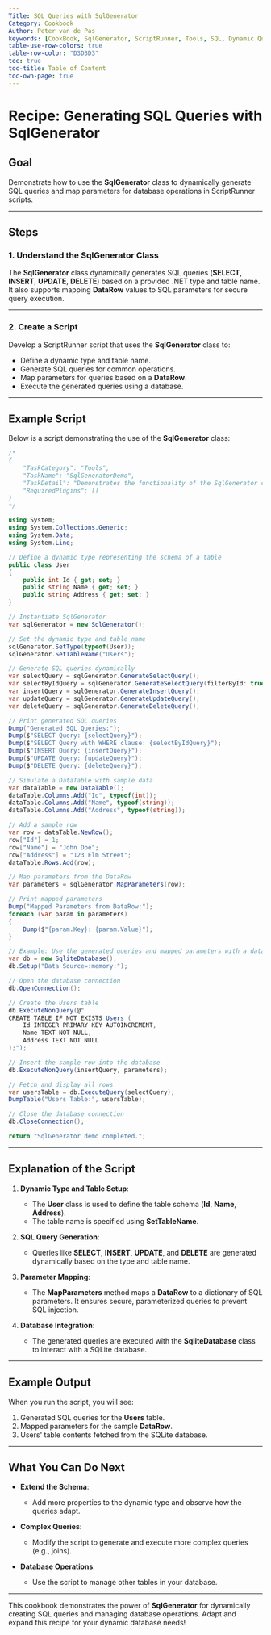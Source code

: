 ```yaml
---
Title: SQL Queries with SqlGenerator
Category: Cookbook  
Author: Peter van de Pas  
keywords: [CookBook, SqlGenerator, ScriptRunner, Tools, SQL, Dynamic Queries]  
table-use-row-colors: true  
table-row-color: "D3D3D3"  
toc: true  
toc-title: Table of Content  
toc-own-page: true
---
```


# Recipe: Generating SQL Queries with SqlGenerator

## Goal

Demonstrate how to use the **SqlGenerator** class to dynamically generate SQL queries and map parameters for 
database operations in ScriptRunner scripts.

---

## Steps

### 1. Understand the SqlGenerator Class

The **SqlGenerator** class dynamically generates SQL queries (**SELECT**, **INSERT**, **UPDATE**, **DELETE**) 
based on a provided .NET type and table name. It also supports mapping **DataRow** values to SQL parameters 
for secure query execution.

---

### 2. Create a Script

Develop a ScriptRunner script that uses the **SqlGenerator** class to:

- Define a dynamic type and table name.
- Generate SQL queries for common operations.
- Map parameters for queries based on a **DataRow**.
- Execute the generated queries using a database.

---

## Example Script

Below is a script demonstrating the use of the **SqlGenerator** class:

```csharp
/*
{
    "TaskCategory": "Tools",
    "TaskName": "SqlGeneratorDemo",
    "TaskDetail": "Demonstrates the functionality of the SqlGenerator class for dynamic SQL generation and parameter mapping.",
    "RequiredPlugins": []
}
*/

using System;
using System.Collections.Generic;
using System.Data;
using System.Linq;

// Define a dynamic type representing the schema of a table
public class User
{
    public int Id { get; set; }
    public string Name { get; set; }
    public string Address { get; set; }
}

// Instantiate SqlGenerator
var sqlGenerator = new SqlGenerator();

// Set the dynamic type and table name
sqlGenerator.SetType(typeof(User));
sqlGenerator.SetTableName("Users");

// Generate SQL queries dynamically
var selectQuery = sqlGenerator.GenerateSelectQuery();
var selectByIdQuery = sqlGenerator.GenerateSelectQuery(filterById: true);
var insertQuery = sqlGenerator.GenerateInsertQuery();
var updateQuery = sqlGenerator.GenerateUpdateQuery();
var deleteQuery = sqlGenerator.GenerateDeleteQuery();

// Print generated SQL queries
Dump("Generated SQL Queries:");
Dump($"SELECT Query: {selectQuery}");
Dump($"SELECT Query with WHERE clause: {selectByIdQuery}");
Dump($"INSERT Query: {insertQuery}");
Dump($"UPDATE Query: {updateQuery}");
Dump($"DELETE Query: {deleteQuery}");

// Simulate a DataTable with sample data
var dataTable = new DataTable();
dataTable.Columns.Add("Id", typeof(int));
dataTable.Columns.Add("Name", typeof(string));
dataTable.Columns.Add("Address", typeof(string));

// Add a sample row
var row = dataTable.NewRow();
row["Id"] = 1;
row["Name"] = "John Doe";
row["Address"] = "123 Elm Street";
dataTable.Rows.Add(row);

// Map parameters from the DataRow
var parameters = sqlGenerator.MapParameters(row);

// Print mapped parameters
Dump("Mapped Parameters from DataRow:");
foreach (var param in parameters)
{
    Dump($"{param.Key}: {param.Value}");
}

// Example: Use the generated queries and mapped parameters with a database (pseudo code)
var db = new SqliteDatabase();
db.Setup("Data Source=:memory:");

// Open the database connection
db.OpenConnection();

// Create the Users table
db.ExecuteNonQuery(@"
CREATE TABLE IF NOT EXISTS Users (
    Id INTEGER PRIMARY KEY AUTOINCREMENT,
    Name TEXT NOT NULL,
    Address TEXT NOT NULL
);");

// Insert the sample row into the database
db.ExecuteNonQuery(insertQuery, parameters);

// Fetch and display all rows
var usersTable = db.ExecuteQuery(selectQuery);
DumpTable("Users Table:", usersTable);

// Close the database connection
db.CloseConnection();

return "SqlGenerator demo completed.";
```

---

## Explanation of the Script

1. **Dynamic Type and Table Setup**:
    - The **User** class is used to define the table schema (**Id**, **Name**, **Address**).
    - The table name is specified using **SetTableName**.

2. **SQL Query Generation**:
    - Queries like **SELECT**, **INSERT**, **UPDATE**, and **DELETE** are generated dynamically based on the type and table name.

3. **Parameter Mapping**:
    - The **MapParameters** method maps a **DataRow** to a dictionary of SQL parameters. It ensures secure, parameterized queries to prevent SQL injection.

4. **Database Integration**:
    - The generated queries are executed with the **SqliteDatabase** class to interact with a SQLite database.

---

## Example Output

When you run the script, you will see:

1. Generated SQL queries for the **Users** table.
2. Mapped parameters for the sample **DataRow**.
3. Users' table contents fetched from the SQLite database.

---

## What You Can Do Next

- **Extend the Schema**:
    - Add more properties to the dynamic type and observe how the queries adapt.

- **Complex Queries**:
    - Modify the script to generate and execute more complex queries (e.g., joins).

- **Database Operations**:
    - Use the script to manage other tables in your database.

---

This cookbook demonstrates the power of **SqlGenerator** for dynamically creating SQL queries and 
managing database operations. Adapt and expand this recipe for your dynamic database needs!  